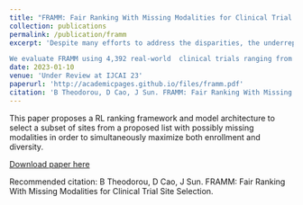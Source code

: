 ```yaml
---
title: "FRAMM: Fair Ranking With Missing Modalities for Clinical Trial Site Selection"
collection: publications
permalink: /publication/framm
excerpt: 'Despite many efforts to address the disparities, the underrepresentation of gender, racial, and ethnic minorities in clinical trials remains a problem and undermines the efficacy of treatments on minorities. This paper focuses on the trial site selection task and proposes FRAMM, a deep reinforcement learning framework for fair trial site selection. We focus on addressing two real world challenges that affect fair trial sites selection: the data modalities are often not complete for many potential trial sites, and the site selection needs to simultaneously optimize for both enrollment and diversity since the problem is necessarily a trade-off between the two with the only possible way to increase diversity post-selection being through limiting enrollment via caps. To address the missing data challenge, FRAMM has a modality encoder with a masked cross-attention mechanism for handling missing data, bypassing data imputation and the need for complete data in training. To handle the need for making efficient trade-offs, FRAMM uses deep reinforcement learning with a specifically designed reward function that simultaneously optimizes for both enrollment and fairness. 

We evaluate FRAMM using 4,392 real-world  clinical trials ranging from 2016 to 2021 and show that FRAMM outperforms the leading baseline in enrollment-only settings while also achieving large gains in diversity. Specifically, it is able to produce a 9% improvement in diversity with similar enrollment levels over the leading baselines. That improved diversity is further manifested in achieving up to a 14% increase in Hispanic enrollment, 27% increase in Black enrollment, and 60% increase in Asian enrollment compared to selecting sites with an enrollment-only model.'
date: 2023-01-10
venue: 'Under Review at IJCAI 23'
paperurl: 'http://academicpages.github.io/files/framm.pdf'
citation: 'B Theodorou, D Cao, J Sun. FRAMM: Fair Ranking With Missing Modalities for Clinical Trial Site Selection.'
---
```

This paper proposes a RL ranking framework and model architecture to select a subset of sites from a proposed list with possibly missing modalities in order to simultaneously maximize both enrollment and diversity.

[Download paper here](http://academicpages.github.io/files/framm.pdf)

Recommended citation: B Theodorou, D Cao, J Sun. FRAMM: Fair Ranking With Missing Modalities for Clinical Trial Site Selection.